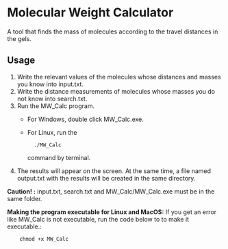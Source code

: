 # Molecular Weight Calculator

A tool that finds the mass of molecules according to the travel distances in the gels.

## Usage

1. Write the relevant values of the molecules whose distances and masses you know into input.txt.
2. Write the distance measurements of molecules whose masses you do not know into search.txt.
3. Run the MW_Calc program.
    * For Windows, double click MW_Calc.exe.
    * For Linux, run the
  
            ./MW_Calc 
      command by terminal.
4. The results will appear on the screen. At the same time, a file named output.txt with the results will be created in the same directory.
      
<b>Caution! :</b> input.txt, search.txt and MW_Calc/MW_Calc.exe must be in the same folder.

<b>Making the program executable for Linux and MacOS:</b>
If you get an error like MW_Calc is not executable, run the code below to to make it executable.:

        chmod +x MW_Calc

